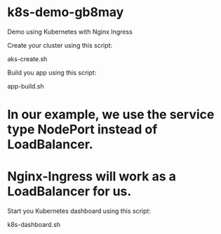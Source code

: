 # k8s-demo-gb8may

Demo using Kubernetes with Nginx Ingress

Create your cluster using this script:

aks-create.sh

Build you app using this script:

app-build.sh

# In our example, we use the service type NodePort instead of LoadBalancer.
# Nginx-Ingress will work as a LoadBalancer for us.

Start you Kubernetes dashboard using this script:

k8s-dashboard.sh
